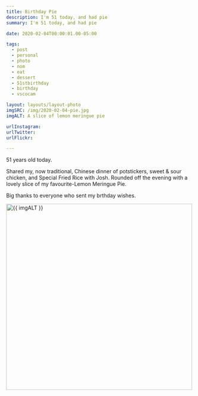 ```yaml
---
title: Birthday Pie
description: I'm 51 today, and had pie
summary: I'm 51 today, and had pie

date: 2020-02-04T00:00:01.00-05:00

tags:
  - post
  - personal
  - photo
  - nom
  - eat
  - dessert
  - 51stbirthday
  - birthday
  - vscocam

layout: layouts/layout-photo
imgSRC: /img/2020-02-04-pie.jpg
imgALT: A slice of lemon meringue pie

urlInstagram:
urlTwitter:
urlFlickr:

---
```

51 years old today.

Shared my, now traditional, Chinese dinner of potstickers, sweet & sour chicken, and Special Fried Rice with Josh. Rounded off the evening with a lovely slice of my favourite-Lemon Meringue Pie.

Big thanks to everyone who sent my brthday wishes.

<p><img class="u-photo img-polaroid" src="{{ imgSRC }}" alt="{{ imgALT }}" width="500" height="500"></p>

